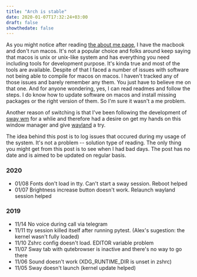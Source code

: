 ```yaml
---
title: "Arch is stable"
date: 2020-01-07T17:32:24+03:00
draft: false
showthedate: false
---
```


As you might notice after reading [the about me page](/../about), I have the macbook and don't run macos.
It's not a popular choice and folks around keep saying that macos is unix or unix-like system
and has everything you need including tools for development purpose. It's kinda true and most of the tools are available.
Despite of that I faced a number of issues with software not being able to compile for macos on macos.
I haven't tracked any of those issues and barely remember any them. You just have to believe me on that one. And for anyone wondering, yes, I can read readmes and follow the steps. I do know how to update software on macos and install missing packages or the right version of them. So I'm sure it wasn't a me problem.

Another reason of switching is that I've been following the development of [sway wm](https://swaywm.org/) for a whlie
and therefore had a desire on get my hands on this window manager and give [wayland](https://wayland.freedesktop.org/) a try.

The idea behind this post is to log issues that occured during my usage of the system. It's not a problem -- solution type of reading. The only thing you might get from this post is to see when I had bad days. The post has no date and is aimed to be updated on regular basis.

### 2020
- 01/08 Fonts don't load in tty. Can't start a sway session. Reboot helped
- 01/07 Brightness increase button doesn't work. Relaunch wayland session helped
### 2019
- 11/14 No voice during call via telegram
- 11/11 tty session killed itself after running pytest. (Alex's sugestion: the kernel wasn't fully loaded)
- 11/10 Zshrc config doesn't load. EDITOR variable problem
- 11/07 Sway tab with qutebrowser is inactive and there's no way to go there
- 11/06 Sound doesn't work (XDG_RUNTIME_DIR is unset in zshrc)
- 11/05 Sway doesn't launch (kernel update helped)
